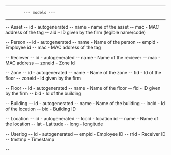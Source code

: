 ****************************************
			--- models ---
****************************************

--	Asset
	-- id 		- autogenerated
	-- name 	- name of the asset
	-- mac		- MAC address of the tag
	-- aid		- ID given by the firm (legible name/code)

--	Person
	-- id 		- autogenerated
	-- name		- Name of the person
	-- empid 	- Employee id 
	-- mac 		- MAC address of the tag

--	Reciever
	-- id 		- autogenerated
	-- name 	- Name of the reciever
	-- mac 		- MAC address
	-- zoneid	- Zone Id

--	Zone 
	-- id 		- autogenerated
	-- name 	- Name of the zone
	-- fid  	- Id of the floor 
	-- zoneid	- Id given by the firm

--  Floor
	-- id 		- autogenerated
	-- name 	- Name of the floor
	-- fid		- ID given by the firm
	-- bid		- Id of the building

--	Building
	-- id 		- autogenerated
	-- name 	- Name of the building
	-- locid	- Id of the location
	-- bid  	- Building ID

-- Location
	-- id 		- autogenerated
	-- locid 	- location id
	-- name 	- Name of the location
	-- lat 		- Latitude
	-- long 	- longitude


-- Userlog
	-- id 		- autogenerated
	-- empid 	- Employee ID
	-- rrid 	- Receiver ID
	-- tmstmp	- Timestamp

-- 
